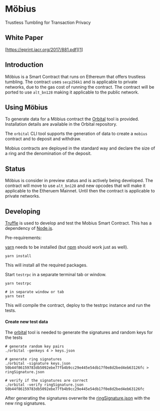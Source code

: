 # Möbius

Trustless Tumbling for Transaction Privacy

## White Paper

[https://eprint.iacr.org/2017/881.pdf][1]

## Introduction

Möbius is a Smart Contract that runs on Ethereum that offers trustless tumbling. The contract uses `secp256k1` and is applicable to private networks, due to the gas cost of running the contract. The contract will be ported to use `alt_bn128` making it applicable to the public network.

## Using Möbius

To generate data for a Möbius contract the [Orbital][6] tool is provided. Installation details are available in the Orbital repository.

The `orbital` CLI tool supports the generation of data to create a `mobius` contract and to deposit and withdraw. 

Mobius contracts are deployed in the standard way and declare the size of a ring and the denomination of the deposit. 

## Status

Möbius is consider in preview status and is actively being developed. The contract will move to use `alt_bn128` and new opcodes that will make it applicable to the Etheruem Mainnet. Until then the contract is applicable to private networks. 

## Developing

[Truffle][2] is used to develop and test the Mobius Smart Contract. This has a dependency of [Node.js][3].

Pre-requirements:

[yarn][4] needs to be installed (but [npm][5] should work just as well).

    yarn install

This will install all the required packages.

Start `testrpc` in a separate terminal tab or window.

    yarn testrpc
    
    # in separate window or tab
    yarn test

This will compile the contract, deploy to the testrpc instance and run the tests. 

#### Create new test data

The [orbital][6] tool is needed to generate the signatures and random keys for the tests

    # generate random key pairs
    ./orbital -genkeys 4 > keys.json 

    # generate ring signatures
    ./orbital -signature keys.json 50b44f86159783db5092ebe77fb4b9cc29e445e54db17f0e8d2bed4eb63126fc > ringSignature.json

    # verify if the signatures are correct
    ./orbital -verify ringSignature.json 50b44f86159783db5092ebe77fb4b9cc29e445e54db17f0e8d2bed4eb63126fc

After generating the signatures overwrite the [ringSignature.json](test/ringSignature.json) with the new ring signatures.

[1]: https://eprint.iacr.org/2017/881.pdf
[2]: http://truffleframework.com/
[3]: https://nodejs.org/
[4]: https://yarnpkg.com/en/docs/install
[5]: https://docs.npmjs.com/getting-started/installing-node
[6]: https://gitlab.clearmatics.com/oss/orbital

